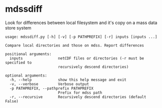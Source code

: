 # mdssdiff
Look for differences between local filesystem and it's copy on a mass data store system

```
usage: mdssdiff.py [-h] [-v] [-p PATHPREFIX] [-r] inputs [inputs ...]

Compare local directories and those on mdss. Report differences

positional arguments:
  inputs                netCDF files or directories (-r must be specified to
                        recursively descend directories)

optional arguments:
  -h, --help            show this help message and exit
  -v, --verbose         Verbose output
  -p PATHPREFIX, --pathprefix PATHPREFIX
                        Prefix for mdss path
  -r, --recursive       Recursively descend directories (default False)
```
